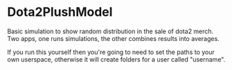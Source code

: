 # Dota2PlushModel  

Basic simulation to show random distribution in the sale of dota2 merch.  
Two apps, one runs simulations, the other combines results into averages.  

If you run this yourself then you're going to need to set the paths to your own userspace, otherwise it will create folders for a user called "username".
